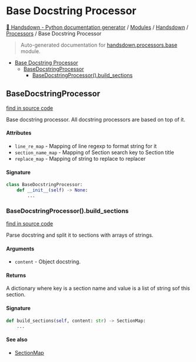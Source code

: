 # Base Docstring Processor

[🙌 Handsdown - Python documentation generator](../../README.md#-handsdown---python-documentation-generator) /
[Modules](../../MODULES.md#modules) /
[Handsdown](../index.md#handsdown) /
[Processors](index.md#processors) /
Base Docstring Processor

> Auto-generated documentation for [handsdown.processors.base](https://github.com/vemel/handsdown/blob/main/handsdown/processors/base.py) module.

- [Base Docstring Processor](#base-docstring-processor)
  - [BaseDocstringProcessor](#basedocstringprocessor)
    - [BaseDocstringProcessor().build_sections](#basedocstringprocessor()build_sections)

## BaseDocstringProcessor

[find in source code](https://github.com/vemel/handsdown/blob/main/handsdown/processors/base.py#L28)

Base docstring processor. All docstring processors are based on top of it.

#### Attributes

- `line_re_map` - Mapping of line regexp to format string for it
- `section_name_map` - Mapping of Section search key to Section title
- `replace_map` - Mapping of string to replace to replacer

#### Signature

```python
class BaseDocstringProcessor:
    def __init__(self) -> None:
        ...
```

### BaseDocstringProcessor().build_sections

[find in source code](https://github.com/vemel/handsdown/blob/main/handsdown/processors/base.py#L66)

Parse docstring and split it to sections with arrays of strings.

#### Arguments

- `content` - Object docstring.

#### Returns

A dictionary where key is a section name and value is a list of string sof this
section.

#### Signature

```python
def build_sections(self, content: str) -> SectionMap:
    ...
```

#### See also

- [SectionMap](section_map.md#sectionmap)


